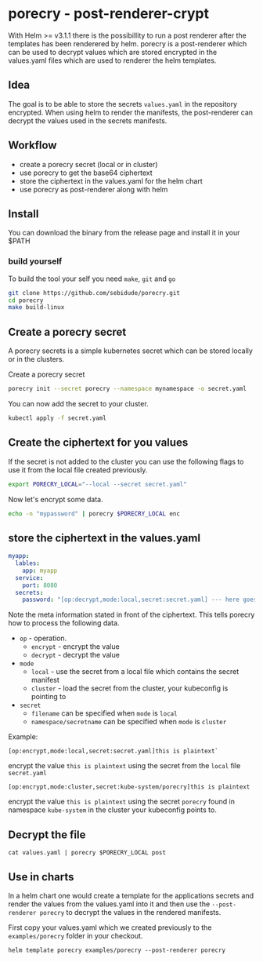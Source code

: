 # porecry - post-renderer-crypt

With Helm >= v3.1.1 there is the possibillity to run a post renderer after the templates has been renderered by helm. porecry is a post-renderer which can be used to decrypt values which are stored encrypted in the values.yaml files which are used to renderer the helm templates.

## Idea

The goal is to be able to store the secrets `values.yaml` in the repository encrypted. When using helm to render the manifests, the post-renderer can decrypt the values used in the secrets manifests.  

## Workflow

* create a porecry secret (local or in cluster)
* use porecry to get the base64 ciphertext
* store the ciphertext in the values.yaml for the helm chart
* use porecry as post-renderer along with helm 

## Install

You can download the binary from the release page and install it in your $PATH

### build yourself

To build the tool your self you need `make`, `git` and `go`

```bash
git clone https://github.com/sebidude/porecry.git
cd porecry
make build-linux
```

## Create a porecry secret

A porecry secrets is a simple kubernetes secret which can be stored locally or in the clusters. 

Create a porecry secret

```bash
porecry init --secret porecry --namespace mynamespace -o secret.yaml
```

You can now add the secret to your cluster.

```bash
kubectl apply -f secret.yaml
```

## Create the ciphertext for you values

If the secret is not added to the cluster you can use the following flags to use it from the local file created previously.

```bash
export PORECRY_LOCAL="--local --secret secret.yaml"
```

Now let's encrypt some data.
```bash
echo -n "mypassword" | porecry $PORECRY_LOCAL enc
```

## store the ciphertext in the values.yaml

```yaml
myapp:
  lables:
    app: myapp
  service:
    port: 8080
  secrets:
    password: "[op:decrypt,mode:local,secret:secret.yaml] --- here goes the ciphertext ---"
```

Note the meta information stated in front of the ciphertext. This tells porecry how to process the following data. 

* `op` - operation. 
  * `encrypt` - encrypt the value 
  * `decrypt` - decrypt the value
* `mode`
  * `local` - use the secret from a local file which contains the secret manifest
  * `cluster` - load the secret from the cluster, your kubeconfig is pointing to
* `secret`
  * `filename` can be specified when `mode` is `local`
  * `namespace/secretname` can be specified when `mode` is `cluster`

Example:

```
[op:encrypt,mode:local,secret:secret.yaml]this is plaintext`  
```

encrypt the value `this is plaintext` using the secret from the `local` file `secret.yaml`

```
[op:encrypt,mode:cluster,secret:kube-system/porecry]this is plaintext
``` 

encrypt the value `this is plaintext` using the secret `porecry` found in namespace `kube-system` in the cluster your kubeconfig points to.

## Decrypt the file

```
cat values.yaml | porecry $PORECRY_LOCAL post
```

## Use in charts

In a helm chart one would create a template for the applications secrets and render the values from the values.yaml into it and then use the `--post-renderer porecry` to decrypt the values in the rendered manifests.

First copy your values.yaml which we created previously to the `examples/porecry` folder in your checkout.

```
helm template porecry examples/porecry --post-renderer porecry
```



